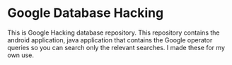 # Google Database Hacking
This is Google Hacking database repository.
This repository contains the android application, java application that contains the Google operator queries so you can search only the relevant searches. I made these for my own use.
